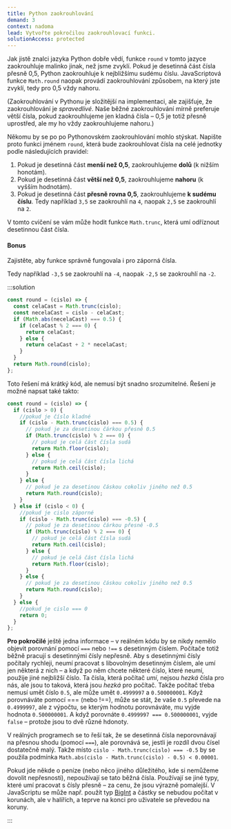 ```yaml
---
title: Python zaokrouhlování
demand: 3
context: nadoma
lead: Vytvořte pokročilou zaokrouhlovací funkci.
solutionAccess: protected
---
```


Jak jistě znalci jazyka Python dobře vědí, funkce `round` v tomto jazyce zaokrouhluje malinko jinak, než jsme zvyklí. Pokud je desetinná část čísla přesně 0,5, Python zaokrouhluje k nejbližšímu sudému číslu. JavaScriptová funkce `Math.round` naopak provádí zaokrouhlování způsobem, na který jste zvyklí, tedy pro 0,5 vždy nahoru.

(Zaokrouhlování v Pythonu je složitější na implementaci, ale zajišťuje, že zaokrouhlování je _spravedlivé_. Naše běžné zaokrouhlování mírně preferuje větší čísla, pokud zaokrouhlujeme jen kladná čísla – 0,5 je totiž přesně uprostřed, ale my ho vždy zaokrouhlujeme nahoru.)

Někomu by se po po Pythonovském zaokrouhlování mohlo stýskat. Napište proto funkci jménem `round`, která bude zaokrouhlovat čísla na celé jednotky podle následujících pravidel:

1. Pokud je desetinná část **menší než 0,5**, zaokrouhlujeme **dolů** (k nižším honotám).
1. Pokud je desetinná část **větší než 0,5**, zaokrouhlujeme **nahoru** (k vyšším hodnotám).
1. Pokud je desetinná část **přesně rovna 0,5**, zaokrouhlujeme **k sudému číslu**. Tedy například `3,5` se zaokrouhlí na `4`, naopak `2,5` se zaokrouhlí na `2`.

V tomto cvičení se vám může hodit funkce `Math.trunc`, která umí odříznout desetinnou část čísla.

#### Bonus

Zajistěte, aby funkce správně fungovala i pro záporná čísla.

Tedy například `-3,5` se zaokrouhlí na `-4`, naopak `-2,5` se zaokrouhlí na `-2`.

:::solution

```js
const round = (cislo) => {
  const celaCast = Math.trunc(cislo);
  const necelaCast = cislo - celaCast;
  if (Math.abs(necelaCast) === 0.5) {
    if (celaCast % 2 === 0) {
      return celaCast;
    } else {
      return celaCast + 2 * necelaCast;
    }
  }
  return Math.round(cislo);
};
```

Toto řešení má krátký kód, ale nemusí být snadno srozumitelné. Řešení je možné napsat také takto:

```js
const round = (cislo) => {
  if (cislo > 0) {
    //pokud je číslo kladné
    if (cislo - Math.trunc(cislo) === 0.5) {
      // pokud je za desetinou čárkou přesně 0.5
      if (Math.trunc(cislo) % 2 === 0) {
        // pokud je celá část čísla sudá
        return Math.floor(cislo);
      } else {
        // pokud je celá část čísla lichá
        return Math.ceil(cislo);
      }
    } else {
      // pokud je za desetinou čáskou cokoliv jiného než 0.5
      return Math.round(cislo);
    }
  } else if (cislo < 0) {
    //pokud je cislo záporné
    if (cislo - Math.trunc(cislo) === -0.5) {
      // pokud je za desetinou čárkou přesně -0.5
      if (Math.trunc(cislo) % 2 === 0) {
        // pokud je celá část čísla sudá
        return Math.ceil(cislo);
      } else {
        // pokud je celá část čísla lichá
        return Math.floor(cislo);
      }
    } else {
      // pokud je za desetinou čáskou cokoliv jiného než 0.5
      return Math.round(cislo);
    }
  } else {
    //pokud je cislo === 0
    return 0;
  }
};
```

**Pro pokročilé** ještě jedna informace – v reálném kódu by se nikdy nemělo objevit porovnání pomocí `===` nebo `!==` s desetinným číslem. Počítače totiž běžně pracují s desetinnými čísly nepřesně. Aby s desetinnými čísly počítaly rychleji, neumí pracovat s libovolným desetinným číslem, ale umí jen některá z nich – a když po něm chcete některé číslo, které neumí, použije jiné nejbližší číslo. Ta čísla, která počítač _umí_, nejsou _hezká_ čísla pro nás, ale jsou to taková, která jsou _hezká_ pro počítač. Takže počítač třeba nemusí umět číslo `0.5`, ale může umět `0.4999997` a `0.500000001`. Když porovnáváte pomocí === (nebo !==), může se stát, že vaše `0.5` převede na `0.4999997`, ale z výpočtu, se kterým hodnotu porovnáváte, mu vyjde hodnota `0.500000001`. A když porovnáte `0.4999997 === 0.500000001`, vyjde `false` – protože jsou to dvě různé hdonoty.

V reálných programech se to řeší tak, že se desetinná čísla neporovnávají na přesnou shodu (pomocí `===`), ale porovnává se, jestli je rozdíl dvou čísel dostatečně malý. Takže místo `cislo - Math.trunc(cislo) === -0.5` by se použila podmínka `Math.abs(cislo - Math.trunc(cislo) - 0.5) < 0.00001`.

Pokud jde někde o peníze (nebo něco jiného důležitého, kde si nemůžeme dovolit nepřesnosti), nepoužívají se tato běžná čísla. Používají se jiné typy, které umí pracovat s čísly přesně – za cenu, že jsou výrazně pomalejší. V JavaScriptu se může např. použít typ [BigInt](https://developer.mozilla.org/en-US/docs/Web/JavaScript/Reference/Global_Objects/BigInt) a částky se nebudou počítat v korunách, ale v halířích, a teprve na konci pro uživatele se převedou na koruny.

:::
